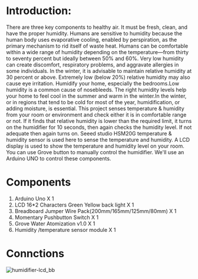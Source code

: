 # Introduction:
There are three key components to healthy air. It must be fresh, clean, and
have the proper humidity. Humans are sensitive to humidity because the
human body uses evaporative cooling, enabled by perspiration, as the
primary mechanism to rid itself of waste heat. Humans can be comfortable
within a wide range of humidity depending on the temperature—from thirty
to seventy percent but ideally between 50% and 60%. Very low humidity can
create discomfort, respiratory problems, and aggravate allergies in some
individuals. In the winter, it is advisable to maintain relative humidity at 30
percent or above. Extremely low (below 20%) relative humidity may also
cause eye irritation. Humidify your home, especially the bedrooms.Low
humidity is a common cause of nosebleeds. The right humidity levels help
your home to feel cool in the summer and warm in the winter.In the winter,
or in regions that tend to be cold for most of the year, humidification, or
adding moisture, is essential.
This project senses temperature & humidity from your room or environment
and check either it is in comfortable range or not. If it finds that relative
humidity is lower than the required limit, it turns on the humidifier for 10
seconds, then again checks the humidity level. If not adequate then again
turns on. Seeed studio HSM20G
temperature & humidity sensor is used here
to sense the temperature and humidity. A LCD display is used to show the
temperature and humidity level on your room. You can use Grove button to
manually control the humidifier. We'll use an Arduino UNO to control these components.

# Components
1. Arduino Uno X 1
2. LCD 16*2 Characters Green Yellow back light X 1
3. Breadboard Jumper Wire Pack(200mm/165mm/125mm/80mm) X 1
4. Momentary Pushbutton Switch X 1
5. Grove Water Atomization v1.0 X 1
6. Humidity /temperature sensor module X 1

# Connctions
![humidifier-lcd_bb](https://user-images.githubusercontent.com/60857774/200271055-73bedf88-ebdd-47b5-b874-19343ece4713.jpg)

